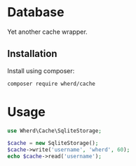 # Database

Yet another cache wrapper.

## Installation

Install using composer:

```bash
composer require wherd/cache
```

# Usage

```php
use Wherd\Cache\SqliteStorage;

$cache = new SqliteStorage();
$cache->write('username', 'wherd', 60);
echo $cache->read('username');
```